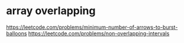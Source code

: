 
# array overlapping

https://leetcode.com/problems/minimum-number-of-arrows-to-burst-balloons
https://leetcode.com/problems/non-overlapping-intervals
